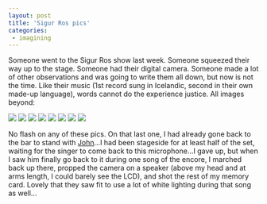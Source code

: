 ```yaml
---
layout: post
title: 'Sigur Ros pics'
categories:
 - imagining
---
```


Someone went to the Sigur Ros show last week. Someone squeezed their way up to the stage. Someone had their digital camera. Someone made a lot of other observations and was going to write them all down, but now is not the time. Like their music (1st record sung in Icelandic, second in their own made-up language), words cannot do the experience justice. All images beyond:

<img src="images/sigur_ros/ticket.png" />


<img src="images/sigur_ros/balcony.jpg" />


<img src="images/sigur_ros/stage1.jpg" />


<img src="images/sigur_ros/stage2.jpg" />


<img src="images/sigur_ros/stage3.jpg" />


<img src="images/sigur_ros/stage4.jpg" />


<img src="images/sigur_ros/stage5.jpg" />


<img src="images/sigur_ros/stage13.jpg" />

No flash on any of these pics. On that last one, I had already gone back to the bar to stand with <a href="http://boboroshi.com">John</a>...I had been stageside for at least half of the set, waiting for the singer to come back to this microphone...I gave up, but when I saw him finally go back to it during one song of the encore, I marched back up there, propped the camera on a speaker (above my head and at arms length, I could barely see the LCD), and shot the rest of my memory card. Lovely that they saw fit to use a lot of white lighting during that song as well...
